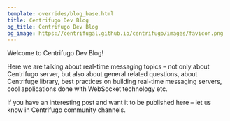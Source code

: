 ```yaml
---
template: overrides/blog_base.html
title: Centrifugo Dev Blog
og_title: Centrifugo Dev Blog
og_image: https://centrifugal.github.io/centrifugo/images/favicon.png
---
```


Welcome to Centrifugo Dev Blog!

Here we are talking about real-time messaging topics – not only about Centrifugo server, but also about general related questions, about Centrifuge library, best practices on building real-time messaging servers, cool applications done with WebSocket technology etc.

If you have an interesting post and want it to be published here – let us know in Centrifugo community channels.
